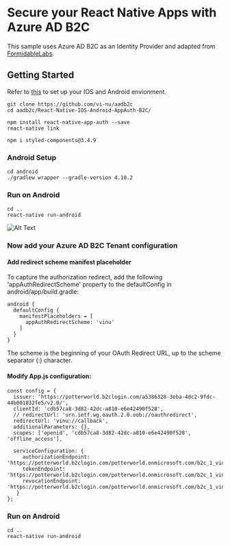 # Secure your React Native Apps with Azure AD B2C

This sample uses Azure AD B2C as an Identity Provider and adapted from [FormidableLabs](https://github.com/FormidableLabs/react-native-app-auth).

## Getting Started

Refer to [this](https://facebook.github.io/react-native/docs/getting-started) to set up your IOS and Android envionment.

```
git clone https://github.com/vi-nu/aadb2c
cd aadb2c/React-Native-IOS-Android-AppAuth-B2C/

npm install react-native-app-auth --save
react-native link

npm i styled-components@3.4.9

```

### Android Setup

```
cd android
./gradlew wrapper --gradle-version 4.10.2

```

### Run on Android

```
cd ..
react-native run-android
```

![Alt Text](https://media.giphy.com/media/9x4TVor33c2aX1E3WY/giphy.gif)

### Now add your Azure AD B2C Tenant configuration

#### Add redirect scheme manifest placeholder
To capture the authorization redirect, add the following 'appAuthRedirectScheme' property to the defaultConfig in android/app/build.gradle:

```
android {
  defaultConfig {
    manifestPlaceholders = [
      appAuthRedirectScheme: 'vinu'
    ]
  }
}
```
The scheme is the beginning of your OAuth Redirect URL, up to the scheme separator (:) character.

#### Modify App.js configuration:

```
const config = {
  issuer: 'https://potterworld.b2clogin.com/a5386328-3eba-4dc2-9fdc-44b001832fe5/v2.0/',
  clientId: 'cdb57ca8-3d82-42dc-a810-e6e42490f528',
  // redirectUrl: 'urn.ietf.wg.oauth.2.0.oob://oauthredirect',
  redirectUrl: 'vinu://callback',
  additionalParameters: {},
  scopes: ['openid', 'cdb57ca8-3d82-42dc-a810-e6e42490f528', 'offline_access'],

  serviceConfiguration: {
     authorizationEndpoint: 'https://potterworld.b2clogin.com/potterworld.onmicrosoft.com/b2c_1_vinu/oauth2/v2.0/authorize',
     tokenEndpoint: 'https://potterworld.b2clogin.com/potterworld.onmicrosoft.com/b2c_1_vinu/oauth2/v2.0/token',
     revocationEndpoint: 'https://potterworld.b2clogin.com/potterworld.onmicrosoft.com/b2c_1_vinu/oauth2/v2.0/logout'
   }
};
```

### Run on Android

```
cd ..
react-native run-android
```
